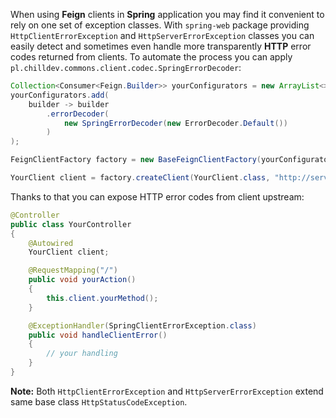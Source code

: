 <!---
# This file is part of the ChillDev-Commons.
#
# @license http://mit-license.org/ The MIT license
# @copyright 2017 © by Rafał Wrzeszcz - Wrzasq.pl.
-->

When using **Feign** clients in **Spring** application you may find it convenient to rely on one set of exception classes. With `spring-web` package providing `HttpClientErrorException` and `HttpServerErrorException` classes you can easily detect and sometimes even handle more transparently **HTTP** error codes returned from clients. To automate the process you can apply `pl.chilldev.commons.client.codec.SpringErrorDecoder`:

```java
Collection<Consumer<Feign.Builder>> yourConfigurators = new ArrayList<>();
yourConfigurators.add(
    builder -> builder
        .errorDecoder(
            new SpringErrorDecoder(new ErrorDecoder.Default())
        )
);

FeignClientFactory factory = new BaseFeignClientFactory(yourConfigurators);

YourClient client = factory.createClient(YourClient.class, "http://service1.internal");
```

Thanks to that you can expose HTTP error codes from client upstream:

```java
@Controller
public class YourController
{
    @Autowired
    YourClient client;

    @RequestMapping("/")
    public void yourAction()
    {
        this.client.yourMethod();
    }

    @ExceptionHandler(SpringClientErrorException.class)
    public void handleClientError()
    {
        // your handling
    }
}
```

**Note:** Both `HttpClientErrorException` and `HttpServerErrorException` extend same base class `HttpStatusCodeException`.
